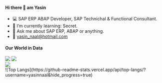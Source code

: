 #### Hi there 👋 am Yasin

- :computer: SAP ERP ABAP Developer, SAP Technichal & Functional Consultant.
- :rocket: I’m currently learning: Secret.
- 💬 Ask me about SAP ERP, ABAP or anything.
- :email: yasin_naal@hotmail.com
#### Our World in Data
<img src="https://github-readme-stats.vercel.app/api?username=yasinnaal&&show_icons=true&theme=buefy">

<a href="https://people.sap.com/yasin.n#overview" rel="nofollow">
<img src="https://devrel-tools-prod-scn-badges-srv.cfapps.eu10.hana.ondemand.com/activity/yasin.n?png=true" /> </a>
<br>
<a href="https://people.sap.com/yasin.n#overview" rel="nofollow">
<img src="https://devrel-tools-prod-scn-badges-srv.cfapps.eu10.hana.ondemand.com/showcaseBadges/yasin.n?png=true" /> </a>
<br>
![Top Langs](https://github-readme-stats.vercel.app/api/top-langs/?username=yasinnaal&hide_progress=true)
